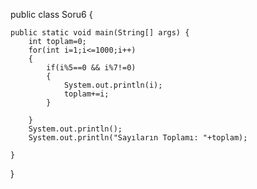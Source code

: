 
public class Soru6 {

	public static void main(String[] args) {
		int toplam=0;
		for(int i=1;i<=1000;i++)
		{
			if(i%5==0 && i%7!=0)
			{
				System.out.println(i);
				toplam+=i;
			}
			
		}
		System.out.println();
		System.out.println("Sayıların Toplamı: "+toplam);

	}

}
